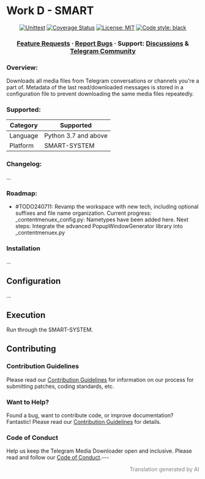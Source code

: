 # Work D - SMART

<p align="center">
<a href="https://github.com/PanXXHH/20240713_WorkD_SMART/actions"><img alt="Unittest" src="https://github.com/PanXXHH/20240713_WorkD_SMART/blob/main/workflows/Unittest/badge.svg"></a>
<a href="https://codecov.io/gh/PanXXHH/20240713_WorkD_SMART"><img alt="Coverage Status" src="https://codecov.io/gh/PanXXHH/20240713_WorkD_SMART/branch/master/graph/badge.svg"></a>
<a href="https://github.com/PanXXHH/20240713_WorkD_SMART/blob/master/LICENSE"><img alt="License: MIT" src="https://black.readthedocs.io/en/stable/_static/license.svg"></a>
<a href="https://github.com/python/black"><img alt="Code style: black" src="https://img.shields.io/badge/code%20style-black-000000.svg"></a>
</p>

<h3 align="center">
  <a href="https://github.com/PanXXHH/20240713_WorkD_SMART/discussions/categories/ideas">Feature Requests</a>
  <span> · </span>
  <a href="https://github.com/PanXXHH/20240713_WorkD_SMART/issues">Report Bugs</a>
  <span> · </span>
  Support: <a href="https://github.com/PanXXHH/20240713_WorkD_SMART/discussions">Discussions</a>
  <span> & </span>
  <a href="https://t.me/tgmdnews">Telegram Community</a>
</h3>

### Overview:
Downloads all media files from Telegram conversations or channels you're a part of. Metadata of the last read/downloaded messages is stored in a configuration file to prevent downloading the same media files repeatedly.

### Supported:
| Category | Supported |
|---|---|
| Language | Python 3.7 and above |
| Platform | SMART-SYSTEM |

### Changelog:

...

### Roadmap:
- #TODO240711: 
    Revamp the workspace with new tech, including optional suffixes and file name organization.
    Current progress: _contentmenuex_config.py: Nametypes have been added here.
    Next steps: Integrate the advanced PopupWindowGenerator library into _contentmenuex.py

### Installation

...

## Configuration

...

## Execution

Run through the SMART-SYSTEM.

## Contributing
### Contribution Guidelines
Please read our [Contribution Guidelines](https://github.com/PanXXHH/20240713_WorkD_SMART/blob/master/CONTRIBUTING.md) for information on our process for submitting patches, coding standards, etc.

### Want to Help?
Found a bug, want to contribute code, or improve documentation? Fantastic! Please read our [Contribution Guidelines](https://github.com/PanXXHH/20240713_WorkD_SMART/blob/master/CONTRIBUTING.md) for details.

### Code of Conduct
Help us keep the Telegram Media Downloader open and inclusive. Please read and follow our [Code of Conduct](https://github.com/PanXXHH/20240713_WorkD_SMART/blob/master/CODE_OF_CONDUCT.md).---
<p align="right"><span style="color: grey;">Translation generated by AI</span></p>